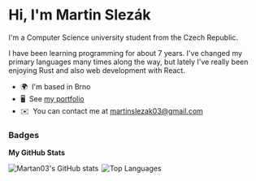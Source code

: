Hi, I'm Martin Slezák
===

I'm a Computer Science university student from the Czech Republic.

I have been learning programming for about 7 years. I've changed my primary
languages many times along the way, but lately I've really been enjoying Rust
and also web development with React.

* 🌍  I'm based in Brno
* 🖥️  See [my portfolio](http://martan03.github.io)
* ✉️  You can contact me at [martinslezak03@gmail.com](mailto:martinslezak03@gmail.com)

### Badges

<b>My GitHub Stats</b>

<div style="display: flex; max-width: 100%; gap: 6px">

<img style="max-width: calc(55% - 3px)" src="https://github-readme-stats.vercel.app/api?username=Martan03&show_icons=true&hide=&count_private=true&title_color=04f9dd&text_color=ffffff&icon_color=0891b2&bg_color=0d1117&hide_border=true&show_icons=true" alt="Martan03's GitHub stats" />


<img style="max-width: calc(45% - 3px)" src="https://github-readme-stats.vercel.app/api/top-langs/?username=Martan03&langs_count=10&title_color=04f9dd&text_color=ffffff&icon_color=0891b2&bg_color=0d1117&hide_border=true&locale=en&layout=compact" alt="Top Languages" />

</div>

